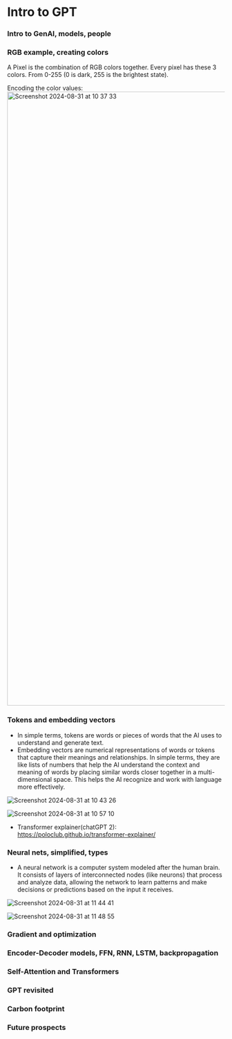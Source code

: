 # Intro to GPT

### Intro to GenAI, models, people

### RGB example, creating colors

A Pixel is the combination of RGB colors together. Every pixel has these 3 colors. From 0-255 (0 is dark, 255 is the brightest state). 

Encoding the color values:
<img width="1417" alt="Screenshot 2024-08-31 at 10 37 33" src="https://github.com/user-attachments/assets/385d6c08-d3a5-4e74-8373-51f2b8896b6c">


### Tokens and embedding vectors

- In simple terms, tokens are words or pieces of words that the AI uses to understand and generate text. 
- Embedding vectors are numerical representations of words or tokens that capture their meanings and relationships. 
In simple terms, they are like lists of numbers that help the AI understand the context and meaning of words by placing similar words closer together in a multi-dimensional space. 
This helps the AI recognize and work with language more effectively.

![Screenshot 2024-08-31 at 10 43 26](https://github.com/user-attachments/assets/b0da8cb0-0f86-4378-a058-ab1e1246637f)

![Screenshot 2024-08-31 at 10 57 10](https://github.com/user-attachments/assets/c140e779-6380-492b-8d57-e2ea8fa7aaff)

- Transformer explainer(chatGPT 2): https://poloclub.github.io/transformer-explainer/
  

### Neural nets, simplified, types

- A neural network is a computer system modeled after the human brain. It consists of layers of interconnected nodes (like neurons)
that process and analyze data, allowing the network to learn patterns and make decisions or predictions based on the input it receives.

![Screenshot 2024-08-31 at 11 44 41](https://github.com/user-attachments/assets/a24c159b-67cf-475b-b290-0456d1ade914)

![Screenshot 2024-08-31 at 11 48 55](https://github.com/user-attachments/assets/00813dac-9d6b-474a-bc33-6b3e57aaefd6)



### Gradient and optimization

### Encoder-Decoder models, FFN, RNN, LSTM, backpropagation

### Self-Attention and Transformers

### GPT revisited

### Carbon footprint

### Future prospects


